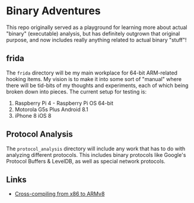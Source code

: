 # Binary Adventures

This repo originally served as a playground for learning more about actual "binary" (executable) analysis,
but has definitely outgrown that original purpose, and now includes really anything related to 
actual binary "stuff"!


## frida

The `frida` directory will be my main workplace for 64-bit ARM-related hooking items.
My vision is to make it into some sort of "manual" where there will be tid-bits 
of my thoughts and experiments, each of which being broken down into pieces.
The current setup for testing is:
1. Raspberry Pi 4 - Raspberry Pi OS 64-bit
2. Motorola G5s Plus Android 8.1
3. iPhone 8 iOS 8

## Protocol Analysis
The `protocol_analysis` directory will include any work that has to do with analyzing 
different protocols. This includes binary protocols like Google's Protocol Buffers & LevelDB,
as well as special network protocols.



## Links

- [Cross-compiling from x86 to ARMv8](https://jensd.be/1126/linux/cross-compiling-for-arm-or-aarch64-on-debian-or-ubuntu)
